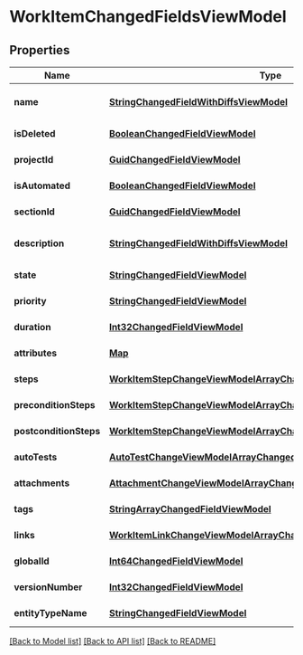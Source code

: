 # WorkItemChangedFieldsViewModel
## Properties

| Name | Type | Description | Notes |
|------------ | ------------- | ------------- | -------------|
| **name** | [**StringChangedFieldWithDiffsViewModel**](StringChangedFieldWithDiffsViewModel.md) |  | [optional] [default to null] |
| **isDeleted** | [**BooleanChangedFieldViewModel**](BooleanChangedFieldViewModel.md) |  | [default to null] |
| **projectId** | [**GuidChangedFieldViewModel**](GuidChangedFieldViewModel.md) |  | [default to null] |
| **isAutomated** | [**BooleanChangedFieldViewModel**](BooleanChangedFieldViewModel.md) |  | [default to null] |
| **sectionId** | [**GuidChangedFieldViewModel**](GuidChangedFieldViewModel.md) |  | [default to null] |
| **description** | [**StringChangedFieldWithDiffsViewModel**](StringChangedFieldWithDiffsViewModel.md) |  | [optional] [default to null] |
| **state** | [**StringChangedFieldViewModel**](StringChangedFieldViewModel.md) |  | [default to null] |
| **priority** | [**StringChangedFieldViewModel**](StringChangedFieldViewModel.md) |  | [default to null] |
| **duration** | [**Int32ChangedFieldViewModel**](Int32ChangedFieldViewModel.md) |  | [default to null] |
| **attributes** | [**Map**](WorkItemChangedAttributeViewModel.md) |  | [default to null] |
| **steps** | [**WorkItemStepChangeViewModelArrayChangedFieldWithDiffsViewModel**](WorkItemStepChangeViewModelArrayChangedFieldWithDiffsViewModel.md) |  | [default to null] |
| **preconditionSteps** | [**WorkItemStepChangeViewModelArrayChangedFieldWithDiffsViewModel**](WorkItemStepChangeViewModelArrayChangedFieldWithDiffsViewModel.md) |  | [default to null] |
| **postconditionSteps** | [**WorkItemStepChangeViewModelArrayChangedFieldWithDiffsViewModel**](WorkItemStepChangeViewModelArrayChangedFieldWithDiffsViewModel.md) |  | [default to null] |
| **autoTests** | [**AutoTestChangeViewModelArrayChangedFieldViewModel**](AutoTestChangeViewModelArrayChangedFieldViewModel.md) |  | [default to null] |
| **attachments** | [**AttachmentChangeViewModelArrayChangedFieldViewModel**](AttachmentChangeViewModelArrayChangedFieldViewModel.md) |  | [default to null] |
| **tags** | [**StringArrayChangedFieldViewModel**](StringArrayChangedFieldViewModel.md) |  | [default to null] |
| **links** | [**WorkItemLinkChangeViewModelArrayChangedFieldViewModel**](WorkItemLinkChangeViewModelArrayChangedFieldViewModel.md) |  | [default to null] |
| **globalId** | [**Int64ChangedFieldViewModel**](Int64ChangedFieldViewModel.md) |  | [default to null] |
| **versionNumber** | [**Int32ChangedFieldViewModel**](Int32ChangedFieldViewModel.md) |  | [default to null] |
| **entityTypeName** | [**StringChangedFieldViewModel**](StringChangedFieldViewModel.md) |  | [default to null] |

[[Back to Model list]](../README.md#documentation-for-models) [[Back to API list]](../README.md#documentation-for-api-endpoints) [[Back to README]](../README.md)

